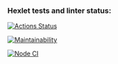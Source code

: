 ### Hexlet tests and linter status:
[![Actions Status](https://github.com/nikitovskij/frontend-project-lvl1/workflows/hexlet-check/badge.svg)](https://github.com/nikitovskij/frontend-project-lvl1/actions)

[![Maintainability](https://api.codeclimate.com/v1/badges/fb1f459b61dd7705fac7/maintainability)](https://codeclimate.com/github/nikitovskij/frontend-project-lvl1/maintainability)

[![Node CI](https://github.com/nikitovskij/frontend-project-lvl1/actions/workflows/nodejs.yml/badge.svg?branch=main)](https://github.com/nikitovskij/frontend-project-lvl1/actions/workflows/nodejs.yml)